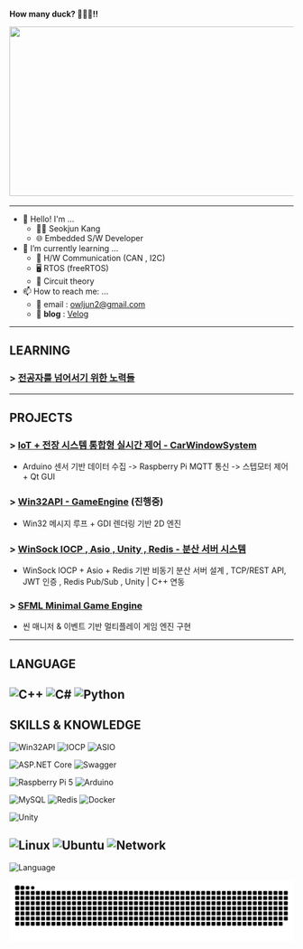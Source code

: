 **How many duck? 🦆🐤🐣!!**
<!--
**Owl-jun/Owl-jun** is a ✨ _special_ ✨ repository because its `README.md` (this file) appears on your GitHub profile.

Here are some ideas to get you started:

- 🔭 I’m currently working on ...
- 
- 👯 I’m looking to collaborate on ...
- 🤔 I’m looking for help with ...
- 💬 Ask me about ...
- 📫 How to reach me: ...
- 😄 Pronouns: ...
- ⚡ Fun fact: ...
-->


    
<a href="https://www.gitanimals.org/en_US?utm_medium=image&utm_source=Owl-jun&utm_content=farm">
<img
  src="https://render.gitanimals.org/farms/Owl-jun"
  width="600"
  height="300"
/>
</a>

<!-- ## [성쌤의 채점버튼](https://github.com/Owl-jun/iot-webapp-2025) -->

---

- 👋 Hello! I'm ...
  - 🧑‍💻 Seokjun Kang
  - 🌐 Embedded S/W Developer
- 🌱 I’m currently learning ...
  - 🧱 H/W Communication (CAN , I2C)
  - 🖥️ RTOS (freeRTOS)
  - 👯 Circuit theory
- 📫 How to reach me: ...
  - 📧 email : owljun2@gmail.com
  - 📘 **blog** : [Velog](https://velog.io/@owljun/posts)

---
## LEARNING

### > [전공자를 넘어서기 위한 노력들](https://github.com/Owl-jun/Computer-is-science)
---

## PROJECTS
### > [IoT + 전장 시스템 통합형 실시간 제어 - CarWindowSystem](https://github.com/Owl-jun/Proj2025_Car_Window_System)
- Arduino 센서 기반 데이터 수집 -> Raspberry Pi MQTT 통신 -> 스텝모터 제어 + Qt GUI
### > [Win32API - GameEngine](https://github.com/Owl-jun/Win32-API-Practice) (진행중)
- Win32 메시지 루프 + GDI 렌더링 기반 2D 엔진
### > [WinSock IOCP , Asio , Unity , Redis - 분산 서버 시스템](https://github.com/Owl-jun/GaemServerKit)
- WinSock IOCP + Asio + Redis 기반 비동기 분산 서버 설계 , TCP/REST API, JWT 인증 , Redis Pub/Sub , Unity | C++ 연동
### > [SFML Minimal Game Engine](https://github.com/Owl-jun/project_pkmbattle)
- 씬 매니저 & 이벤트 기반 멀티플레이 게임 엔진 구현

---
## LANGUAGE
![C++](https://img.shields.io/badge/C++-00599C?style=for-the-badge&logo=c%2B%2B&logoColor=white)
![C#](https://img.shields.io/badge/C%23-239120?style=for-the-badge&logo=c-sharp&logoColor=white)
![Python](https://img.shields.io/badge/Python-3776AB?style=for-the-badge&logo=python&logoColor=white)
---
## SKILLS & KNOWLEDGE
![Win32API](https://img.shields.io/badge/Win32API-0078D6?style=for-the-badge&logo=windows&logoColor=white)
![IOCP](https://img.shields.io/badge/IOCP-0f0fc0?style=for-the-badge&logo=windows&logoColor=white)
![ASIO](https://img.shields.io/badge/ASIO-7418A1?style=for-the-badge)

![ASP.NET Core](https://img.shields.io/badge/ASP.NET-031a3c?style=for-the-badge&logo=dotnet&logoColor=white)
![Swagger](https://img.shields.io/badge/Swagger-106010?style=for-the-badge&logo=swagger&logoColor=white)

![Raspberry Pi 5](https://img.shields.io/badge/Raspberry%20Pi%205-C51A4A?style=for-the-badge&logo=raspberrypi&logoColor=white)
![Arduino](https://img.shields.io/badge/Arduino-00979D?style=for-the-badge&logo=arduino&logoColor=white)

![MySQL](https://img.shields.io/badge/MySQL-00758F?style=for-the-badge&logo=mysql&logoColor=white)
![Redis](https://img.shields.io/badge/Redis-501010?style=for-the-badge&logo=redis&logoColor=white)
![Docker](https://img.shields.io/badge/Docker-3776BB?style=for-the-badge&logo=docker&logoColor=white)

![Unity](https://img.shields.io/badge/Unity-000000?style=for-the-badge&logo=unity&logoColor=white)

![Linux](https://img.shields.io/badge/Linux-000000?style=for-the-badge&logo=linux&logoColor=white)
![Ubuntu](https://img.shields.io/badge/Ubuntu-E95420?style=for-the-badge&logo=ubuntu&logoColor=white)
![Network](https://img.shields.io/badge/Network-0A66C2?style=for-the-badge&logo=network&logoColor=white)
---

![Language](https://github-readme-stats.vercel.app/api/top-langs/?username=Owl-jun&theme=tokyonight&layout=compact&exclude_repo=iot-algorithm-2025,iot-dataanalysis-2025,IoT_CS_Study,iot-webapp-2025&v=3)


![snake gif](https://github.com/Owl-jun/Owl-jun/blob/output/github-snake.svg)
<!-- ![Snake animation](https://Owl-jun.github.io/my-snake-animation/snake.svg) -->
